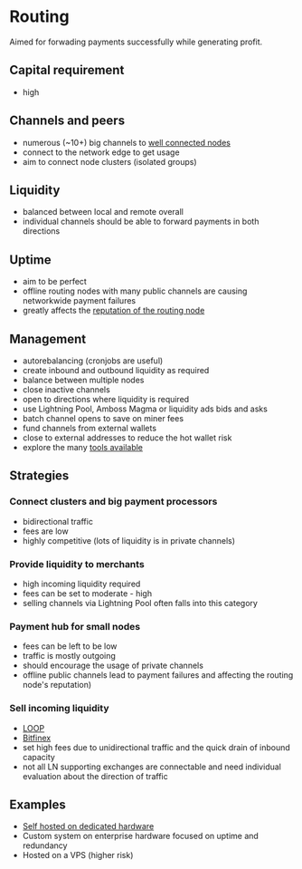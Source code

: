 # Routing

Aimed for forwading payments successfully while generating profit.

## Capital requirement

* high

## Channels and peers

* numerous \(~10+\) big channels to [well connected nodes](../advanced-tools/bosscore.md)
* connect to the network edge to get usage
* aim to connect node clusters \(isolated groups\)

## Liquidity

* balanced between local and remote overall
* individual channels should be able to forward payments in both directions

## Uptime

* aim to be perfect
* offline routing nodes with many public channels are causing networkwide payment failures
* greatly affects the [reputation of the routing node](https://github.com/openoms/lightning-node-management/tree/04d605ae69f3630c0eaeedc43eda95c6ff5d1ee3/bossscore.md)

## Management

* autorebalancing \(cronjobs are useful\)
* create inbound and outbound liquidity as required
* balance between multiple nodes
* close inactive channels
* open to directions where liquidity is required
* use Lightning Pool, Amboss Magma or liquidity ads bids and asks
* batch channel opens to save on miner fees 
* fund channels from external wallets
* close to external addresses to reduce the hot wallet risk
* explore the many [tools available](../#manage-channels)

## Strategies

### Connect clusters and big payment processors

* bidirectional traffic 
* fees are low 
* highly competitive \(lots of liquidity is in private channels\)

### Provide liquidity to merchants

* high incoming liquidity required
* fees can be set to moderate - high
* selling channels via Lightning Pool often falls into this category

### Payment hub for small nodes

* fees can be left to be low 
* traffic is mostly outgoing
* should encourage the usage of private channels 
* offline public channels lead to payment failures and affecting the routing node's reputation\)

### Sell incoming liquidity

* [LOOP](https://1ml.com/node/021c97a90a411ff2b10dc2a8e32de2f29d2fa49d41bfbb52bd416e460db0747d0d)
* [Bitfinex](https://ln.bitfinex.com/)
* set high fees due to unidirectional traffic and the quick drain of inbound capacity
* not all LN supporting exchanges are connectable and need individual evaluation about the direction of traffic

## Examples

* [Self hosted on dedicated hardware](https://github.com/bavarianledger/bitcoin-nodes)
* Custom system on enterprise hardware focused on uptime and redundancy
* Hosted on a VPS \(higher risk\)

